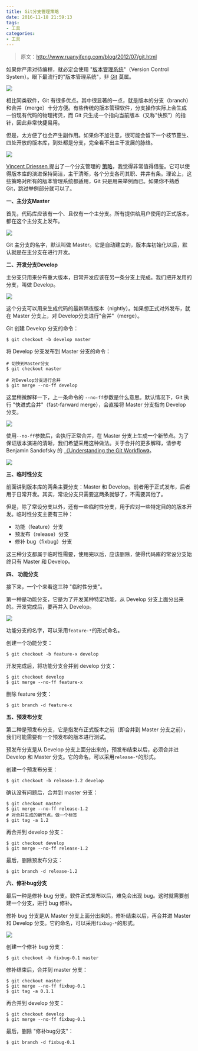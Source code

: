 ```yaml
---
title: Git分支管理策略
date: 2016-11-18 21:59:13
tags:
- 工具
categories:
- 工具
---
```


> 原文：http://www.ruanyifeng.com/blog/2012/07/git.html

如果你严肃对待编程，就必定会使用 "[版本管理系统](http://www.ruanyifeng.com/blog/2008/12/a_visual_guide_to_version_control.html)"（Version Control System）。眼下最流行的"版本管理系统"，非 [Git](http://git-scm.com/) 莫属。

![](https://img2.fanhaobai.com/2016/11/git-flow/bg2012070501.png)<!--more-->

相比同类软件，Git 有很多优点。其中很显著的一点，就是版本的分支（branch）和合并（merge）十分方便。有些传统的版本管理软件，分支操作实际上会生成一份现有代码的物理拷贝，而 Git 只生成一个指向当前版本（又称"快照"）的指针，因此非常快捷易用。

但是，太方便了也会产生副作用。如果你不加注意，很可能会留下一个枝节蔓生、四处开放的版本库，到处都是分支，完全看不出主干发展的脉络。

![](https://img3.fanhaobai.com/2016/11/git-flow/bg2012070502.png)

[Vincent Driessen ](http://nvie.com/)提出了一个分支管理的 [策略](http://nvie.com/posts/a-successful-git-branching-model/)，我觉得非常值得借鉴。它可以使得版本库的演进保持简洁，主干清晰，各个分支各司其职、井井有条。理论上，这些策略对所有的版本管理系统都适用，Git 只是用来举例而已。如果你不熟悉 Git，跳过举例部分就可以了。

**一、主分支Master**

首先，代码库应该有一个、且仅有一个主分支。所有提供给用户使用的正式版本，都在这个主分支上发布。

![](https://img4.fanhaobai.com/2016/11/git-flow/bg2012070503.png)

Git 主分支的名字，默认叫做 Master。它是自动建立的，版本库初始化以后，默认就是在主分支在进行开发。

**二、开发分支Develop**

主分支只用来分布重大版本，日常开发应该在另一条分支上完成。我们把开发用的分支，叫做 Develop。

![](https://img5.fanhaobai.com/2016/11/git-flow/bg2012070504.png)

这个分支可以用来生成代码的最新隔夜版本（nightly）。如果想正式对外发布，就在 Master 分支上，对 Develop分支进行"合并"（merge）。

Git 创建 Develop 分支的命令：

```Shell
$ git checkout -b develop master
```

将 Develop 分支发布到 Master 分支的命令：

```Shell
# 切换到Master分支
$ git checkout master

# 对Develop分支进行合并
$ git merge --no-ff develop
```

这里稍微解释一下，上一条命令的 `--no-ff`参数是什么意思。默认情况下，Git 执行 "快进式合并"（fast-farward merge），会直接将 Master 分支指向 Develop 分支。

![](https://img0.fanhaobai.com/2016/11/git-flow/bg2012070505.png)

使用`--no-ff`参数后，会执行正常合并，在 Master 分支上生成一个新节点。为了保证版本演进的清晰，我们希望采用这种做法。关于合并的更多解释，请参考 Benjamin Sandofsky 的 [《Understanding the Git Workflow》](http://sandofsky.com/blog/git-workflow.html)。

![](https://img1.fanhaobai.com/2016/11/git-flow/bg2012070506.png)

**三、临时性分支**

前面讲到版本库的两条主要分支：Master 和 Develop。前者用于正式发布，后者用于日常开发。其实，常设分支只需要这两条就够了，不需要其他了。

但是，除了常设分支以外，还有一些临时性分支，用于应对一些特定目的的版本开发。临时性分支主要有三种：

* 功能（feature）分支
* 预发布（release）分支
* 修补 bug（fixbug）分支

这三种分支都属于临时性需要，使用完以后，应该删除，使得代码库的常设分支始终只有 Master 和 Develop。

**四、 功能分支**

接下来，一个个来看这三种 "临时性分支"。

第一种是功能分支，它是为了开发某种特定功能，从 Develop 分支上面分出来的。开发完成后，要再并入 Develop。

![](https://img2.fanhaobai.com/2016/11/git-flow/bg2012070507.png)

功能分支的名字，可以采用`feature-*`的形式命名。

创建一个功能分支：

```Shell
$ git checkout -b feature-x develop
```

开发完成后，将功能分支合并到 develop 分支：

```Shell
$ git checkout develop
$ git merge --no-ff feature-x
```

删除 feature 分支：

```Shell
$ git branch -d feature-x
```

**五、预发布分支**

第二种是预发布分支，它是指发布正式版本之前（即合并到 Master 分支之前），我们可能需要有一个预发布的版本进行测试。

预发布分支是从 Develop 分支上面分出来的，预发布结束以后，必须合并进 Develop 和 Master 分支。它的命名，可以采用`release-*`的形式。

创建一个预发布分支：

```Shell
$ git checkout -b release-1.2 develop
```

确认没有问题后，合并到 master 分支：

```Shell
$ git checkout master
$ git merge --no-ff release-1.2
# 对合并生成的新节点，做一个标签
$ git tag -a 1.2
```

再合并到 develop 分支：

```Shell
$ git checkout develop
$ git merge --no-ff release-1.2
```

最后，删除预发布分支：

```Shell
$ git branch -d release-1.2
```

**六、修补bug分支**

最后一种是修补 bug 分支。软件正式发布以后，难免会出现 bug。这时就需要创建一个分支，进行 bug 修补。

修补 bug 分支是从 Master 分支上面分出来的。修补结束以后，再合并进 Master 和 Develop 分支。它的命名，可以采用`fixbug-*`的形式。

![](https://img3.fanhaobai.com/2016/11/git-flow/bg2012070508.png)

创建一个修补 bug 分支：

```Shell
$ git checkout -b fixbug-0.1 master
```

修补结束后，合并到 master 分支：

```Shell
$ git checkout master
$ git merge --no-ff fixbug-0.1
$ git tag -a 0.1.1
```

再合并到 develop 分支：

```Shell
$ git checkout develop
$ git merge --no-ff fixbug-0.1
```

最后，删除 "修补bug分支"：

```Shell
$ git branch -d fixbug-0.1
```
